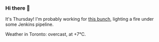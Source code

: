 ### Hi there :wave:

It's Thursday! I'm probably working for [this bunch](https://github.com/kohofinancial), lighting a fire under some Jenkins pipeline.

Weather in Toronto: overcast, at +7°C.
